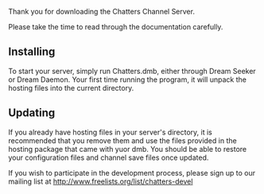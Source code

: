 Thank you for downloading the Chatters Channel Server.

Please take the time to read through the documentation carefully.

Installing
----------

To start your server, simply run Chatters.dmb, either through Dream Seeker or Dream Daemon. Your first time running the program, it will unpack the hosting files into the current directory.

Updating
--------

If you already have hosting files in your server's directory, it is recommended that you remove them and use the files provided in the hosting package that came with yuor dmb. You should be able to restore your configuration files and channel save files once updated.

If you wish to participate in the development process, please sign up to our mailing list at http://www.freelists.org/list/chatters-devel

